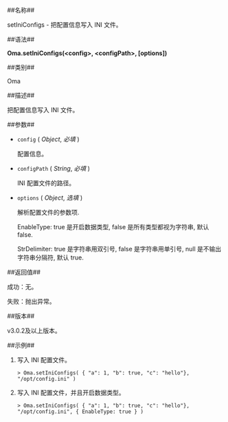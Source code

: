 
##名称##

setIniConfigs - 把配置信息写入 INI 文件。

##语法##

**Oma.setIniConfigs(\<config\>, \<configPath\>, [options])**

##类别##

Oma

##描述##

把配置信息写入 INI 文件。

##参数##

* `config` ( *Object*, *必填* )

   配置信息。

* `configPath` ( *String*, *必填* )

   INI 配置文件的路径。

* `options` ( *Object*, *选填* )

   解析配置文件的参数项.

   EnableType: true 是开启数据类型, false 是所有类型都视为字符串, 默认 false.

   StrDelimiter: true 是字符串用双引号, false 是字符串用单引号, null 是不输出字符串分隔符, 默认 true.

##返回值##

成功：无。

失败：抛出异常。

##版本##

v3.0.2及以上版本。

##示例##

1. 写入 INI 配置文件。

	```lang-javascript
	> Oma.setIniConfigs( { "a": 1, "b": true, "c": "hello"}, "/opt/config.ini" )
	```

2. 写入 INI 配置文件，并且开启数据类型。

	```lang-javascript
	> Oma.setIniConfigs( { "a": 1, "b": true, "c": "hello"}, "/opt/config.ini", { EnableType: true } )
	```